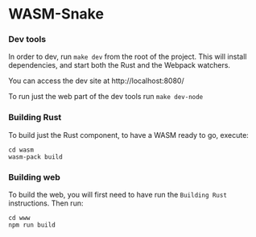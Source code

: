 # WASM-Snake

### Dev tools

In order to dev, run `make dev` from the root of the project. This will install dependencies, and start both the Rust and the Webpack watchers.

You can access the dev site at http://localhost:8080/

To run just the web part of the dev tools run `make dev-node`

### Building Rust

To build just the Rust component, to have a WASM ready to go, execute:

```
cd wasm
wasm-pack build
```

### Building web

To build the web, you will first need to have run the `Building Rust` instructions. Then run:

```
cd www
npm run build
```
